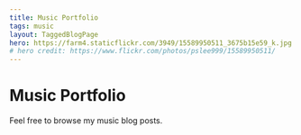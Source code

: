 ```yaml
---
title: Music Portfolio
tags: music
layout: TaggedBlogPage
hero: https://farm4.staticflickr.com/3949/15589950511_3675b15e59_k.jpg
# hero credit: https://www.flickr.com/photos/pslee999/15589950511/
---
```


# **Music Portfolio**

Feel free to browse my music blog posts.